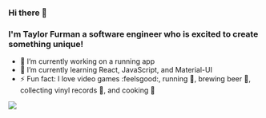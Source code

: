 ### Hi there 👋

### I'm Taylor Furman a software engineer who is excited to create something unique!
- 🔭 I’m currently working on a running app
- 🌱 I’m currently learning React, JavaScript, and Material-UI
- ⚡ Fun fact: I love video games :feelsgood:, running :running:, brewing beer :beer:, collecting vinyl records :saxophone:, and cooking :ramen:

![](https://media.giphy.com/media/jpbnoe3UIa8TU8LM13/giphy.gif)

<!--
**TaylorFurman/TaylorFurman** is a ✨ _special_ ✨ repository because its `README.md` (this file) appears on your GitHub profile.

Here are some ideas to get you started:

- 🔭 I’m currently working on ...
- 🌱 I’m currently learning ...
- 👯 I’m looking to collaborate on ...
- 🤔 I’m looking for help with ...
- 💬 Ask me about ...
- 📫 How to reach me: ...
- 😄 Pronouns: ...
- ⚡ Fun fact: ...
-->
